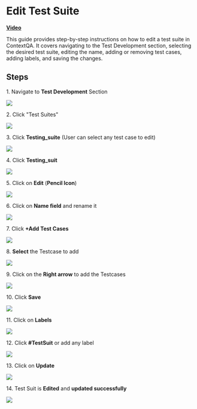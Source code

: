 
# Edit Test Suite

[**Video**](https://www.youtube.com/watch?v=CcYkOUTBQPg&list=PLfRq0FuuqhRnYtoF6kHsDdZc7ekSgpg6V&index=10)


This guide provides step-by-step instructions on how to edit a test suite in ContextQA. It covers navigating to the Test Development section, selecting the desired test suite, editing the name, adding or removing test cases, adding labels, and saving the changes.


## Steps

1\. Navigate to **Test Development** Section

![](https://ajeuwbhvhr.cloudimg.io/colony-recorder.s3.amazonaws.com/files/2024-02-29/9a4a6540-663a-4353-a564-b85ce71bcb7f/user_cropped_screenshot.jpeg?tl_px=0,0&br_px=1075,600&force_format=png&wat_scale=95&wat=1&wat_opacity=0.7&wat_gravity=northwest&wat_url=https://colony-recorder.s3.us-west-1.amazonaws.com/images/watermarks/FB923C_standard.png&wat_pad=4,218)


2\. Click "Test Suites"

![](https://ajeuwbhvhr.cloudimg.io/colony-recorder.s3.amazonaws.com/files/2024-02-28/40de927d-fbe9-47c7-a32d-d0932a6b2999/ascreenshot.jpeg?tl_px=0,95&br_px=1376,864&force_format=png&width=1120.0&wat=1&wat_opacity=0.7&wat_gravity=northwest&wat_url=https://colony-recorder.s3.us-west-1.amazonaws.com/images/watermarks/FB923C_standard.png&wat_pad=124,277)


3\. Click **Testing_suite** (User can select any test case to edit)

![](https://ajeuwbhvhr.cloudimg.io/colony-recorder.s3.amazonaws.com/files/2024-02-28/10684af3-4149-4a51-a0c4-716905c7b301/ascreenshot.jpeg?tl_px=0,111&br_px=1075,712&force_format=png&wat_scale=95&wat=1&wat_opacity=0.7&wat_gravity=northwest&wat_url=https://colony-recorder.s3.us-west-1.amazonaws.com/images/watermarks/FB923C_standard.png&wat_pad=447,265)


4\. Click **Testing_suit**

![](https://ajeuwbhvhr.cloudimg.io/colony-recorder.s3.amazonaws.com/files/2024-02-28/001b7648-df11-4fcd-b208-fd8b140d4383/ascreenshot.jpeg?tl_px=433,0&br_px=1508,600&force_format=png&wat_scale=95&wat=1&wat_opacity=0.7&wat_gravity=northwest&wat_url=https://colony-recorder.s3.us-west-1.amazonaws.com/images/watermarks/FB923C_standard.png&wat_pad=502,95)


5\. Click on **Edit** (**Pencil Icon**)

![](https://ajeuwbhvhr.cloudimg.io/colony-recorder.s3.amazonaws.com/files/2024-02-28/344d8434-10b0-44f1-b35b-c83ba5585415/ascreenshot.jpeg?tl_px=203,0&br_px=1923,961&force_format=png&width=1120.0&wat=1&wat_opacity=0.7&wat_gravity=northwest&wat_url=https://colony-recorder.s3.us-west-1.amazonaws.com/images/watermarks/FB923C_standard.png&wat_pad=955,-12)


6\. Click on **Name field** and rename it

![](https://ajeuwbhvhr.cloudimg.io/colony-recorder.s3.amazonaws.com/files/2024-02-28/131f9e7e-1ebb-44da-ad7d-915330d7878f/ascreenshot.jpeg?tl_px=0,0&br_px=1923,962&force_format=png&width=1120.0&wat=1&wat_opacity=0.7&wat_gravity=northwest&wat_url=https://colony-recorder.s3.us-west-1.amazonaws.com/images/watermarks/FB923C_standard.png&wat_pad=368,83)


7\. Click **+Add Test Cases**

![](https://ajeuwbhvhr.cloudimg.io/colony-recorder.s3.amazonaws.com/files/2024-02-28/b71e65f7-ff95-486b-a121-549763017e1b/ascreenshot.jpeg?tl_px=0,0&br_px=1719,962&force_format=png&width=1120.0&wat=1&wat_opacity=0.7&wat_gravity=northwest&wat_url=https://colony-recorder.s3.us-west-1.amazonaws.com/images/watermarks/FB923C_standard.png&wat_pad=268,394)


8\. **Select** the Testcase to add

![](https://ajeuwbhvhr.cloudimg.io/colony-recorder.s3.amazonaws.com/files/2024-02-28/64c3f90b-eb6c-4ebb-99ec-5271ed79676a/ascreenshot.jpeg?tl_px=0,0&br_px=1719,961&force_format=png&width=1120.0&wat=1&wat_opacity=0.7&wat_gravity=northwest&wat_url=https://colony-recorder.s3.us-west-1.amazonaws.com/images/watermarks/FB923C_standard.png&wat_pad=424,260)


9\. Click on the **Right arrow** to add the Testcases

![](https://ajeuwbhvhr.cloudimg.io/colony-recorder.s3.amazonaws.com/files/2024-02-28/e2d5f75c-2f09-4f36-98fa-e7808ffbfee3/ascreenshot.jpeg?tl_px=546,62&br_px=1923,831&force_format=png&width=1120.0&wat=1&wat_opacity=0.7&wat_gravity=northwest&wat_url=https://colony-recorder.s3.us-west-1.amazonaws.com/images/watermarks/FB923C_standard.png&wat_pad=524,277)


10\. Click **Save**

![](https://ajeuwbhvhr.cloudimg.io/colony-recorder.s3.amazonaws.com/files/2024-02-28/dbb5e085-77fa-4158-aed0-663369872947/ascreenshot.jpeg?tl_px=203,0&br_px=1923,962&force_format=png&width=1120.0&wat=1&wat_opacity=0.7&wat_gravity=northwest&wat_url=https://colony-recorder.s3.us-west-1.amazonaws.com/images/watermarks/FB923C_standard.png&wat_pad=938,527)


11\. Click on **Labels**

![](https://ajeuwbhvhr.cloudimg.io/colony-recorder.s3.amazonaws.com/files/2024-02-28/b3a6cc0b-beeb-4cfc-a7e9-463c52d146ed/ascreenshot.jpeg?tl_px=0,0&br_px=1719,962&force_format=png&width=1120.0&wat=1&wat_opacity=0.7&wat_gravity=northwest&wat_url=https://colony-recorder.s3.us-west-1.amazonaws.com/images/watermarks/FB923C_standard.png&wat_pad=423,495)


12\. Click **#TestSuit** or add any label

![](https://ajeuwbhvhr.cloudimg.io/colony-recorder.s3.amazonaws.com/files/2024-02-28/fbedc4ce-e3c7-4790-81c3-de535d21ee30/ascreenshot.jpeg?tl_px=0,0&br_px=1923,962&force_format=png&width=1120.0&wat=1&wat_opacity=0.7&wat_gravity=northwest&wat_url=https://colony-recorder.s3.us-west-1.amazonaws.com/images/watermarks/FB923C_standard.png&wat_pad=219,463)


13\. Click on **Update**

![](https://ajeuwbhvhr.cloudimg.io/colony-recorder.s3.amazonaws.com/files/2024-02-28/038c30c4-61be-46f4-b3b1-0b1f605f2ed1/ascreenshot.jpeg?tl_px=0,0&br_px=1923,962&force_format=png&width=1120.0&wat=1&wat_opacity=0.7&wat_gravity=northwest&wat_url=https://colony-recorder.s3.us-west-1.amazonaws.com/images/watermarks/FB923C_standard.png&wat_pad=893,488)


14\. Test Suit is **Edited** and **updated successfully**

![](https://ajeuwbhvhr.cloudimg.io/colony-recorder.s3.amazonaws.com/files/2024-02-28/0b39a9c5-3d33-4572-9e6f-584e0e0cf63a/ascreenshot.jpeg?tl_px=0,0&br_px=1923,962&force_format=png&width=1120.0&wat=1&wat_opacity=0.7&wat_gravity=northwest&wat_url=https://colony-recorder.s3.us-west-1.amazonaws.com/images/watermarks/FB923C_standard.png&wat_pad=89,-14)


